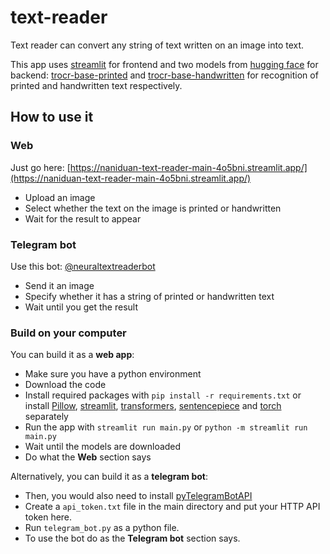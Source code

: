 # text-reader

Text reader can convert any string of text written on an image into text.

This app uses [streamlit](https://docs.streamlit.io/)
for frontend and two models from 
[hugging face](https://huggingface.co/models) for 
backend: [trocr-base-printed](https://huggingface.co/microsoft/trocr-base-printed) and
[trocr-base-handwritten](https://huggingface.co/microsoft/trocr-base-handwritten) for
recognition of printed and handwritten text respectively.

## How to use it
### Web
Just go here: [https://naniduan-text-reader-main-4o5bni.streamlit.app/](https://naniduan-text-reader-main-4o5bni.streamlit.app/)
+ Upload an image
+ Select whether the text on the image is printed or handwritten
+ Wait for the result to appear
### Telegram bot
Use this bot: [@neuraltextreaderbot](https://t.me/neuraltextreaderbot)
+ Send it an image
+ Specify whether it has a string of printed or handwritten text
+ Wait until you get the result
### Build on your computer
You can build it as a **web app**:
+ Make sure you have a python environment
+ Download the code
+ Install required packages with ```pip install -r requirements.txt``` or
install [Pillow](https://pillow.readthedocs.io/en/stable/installation.html),
[streamlit](https://docs.streamlit.io/library/get-started/installation),
[transformers](https://github.com/huggingface/transformers#installation),
[sentencepiece](https://github.com/google/sentencepiece#installation) 
and [torch](https://pytorch.org/get-started/locally/) separately
+ Run the app with ```streamlit run main.py``` or
```python -m streamlit run main.py```
+ Wait until the models are downloaded
+ Do what the **Web** section says

Alternatively, you can build it as a **telegram bot**:
+ Then, you would also need to 
install [pyTelegramBotAPI](https://pytba.readthedocs.io/en/latest/install.html)
+ Create a ```api_token.txt``` file in the main directory and put your HTTP API
token here.
+ Run ```telegram_bot.py``` as a python file.
+ To use the bot do as the **Telegram bot** section says.